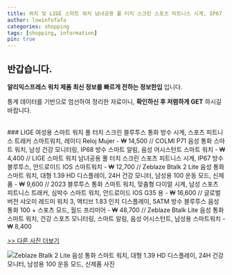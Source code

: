 ```yaml
---
title: 워치 및 LIGE 스마트 워치 남녀공용 풀 터치 스크린 스포츠 피트니스 시계, IP67 방수 블루투스, 안드로이드 IOS 스마트워치 
author: lowinfofafa
categories: shopping
tags: [shopping, information]
pin: true
---
```


## 반갑습니다. 

**알리익스프레스 워치 제품 최신 정보를 빠르게 전하는 정보한입** 입니다.

통계 데이터를 기반으로 엄선하여 정리한 자료이니, **확인하신 후 저렴하게 GET** 하시길 바랍니다.

<br >
### LIGE 여성용 스마트 워치 풀 터치 스크린 블루투스 통화 방수 시계, 스포츠 피트니스 트래커 스마트워치, 레이디 Reloj Mujer  - ₩ 14,500 // COLMI P71 음성 통화 스마트 워치, 남성 건강 모니터링, IP68 방수 스마트 알림, 음성 어시스턴트 스마트 워치  - ₩ 4,400 // LIGE 스마트 워치 남녀공용 풀 터치 스크린 스포츠 피트니스 시계, IP67 방수 블루투스, 안드로이드 IOS 스마트워치  - ₩ 12,700 // Zeblaze Btalk 2 Lite 음성 통화 스마트 워치, 대형 1.39 HD 디스플레이, 24H 건강 모니터, 남성용 100 운동 모드, 신제품  - ₩ 9,600 // 2023 블루투스 통화 스마트 워치, 맞춤형 다이얼 시계, 남성 스포츠 피트니스 트래커, 심박수 스마트 워치, 안드로이드 IOS G35 용  - ₩ 16,600 // 글로벌 버전 샤오미 레드미 워치 3, 액티브 1.83 인치 디스플레이, 5ATM 방수 블루투스 음성 통화 100 + 스포츠 모드, 월드 프리미어  - ₩ 48,700 // Zeblaze Btalk Lite 음성 통화 스마트 워치, 건강 스포츠 모니터링, 스마트 알림, 음성 어시스턴트, 남성용 스마트워치  - ₩ 8,400

[>> 다른 사진 더보기](https://alongwithus.com/워치-6999)

![Zeblaze Btalk 2 Lite 음성 통화 스마트 워치, 대형 1.39 HD 디스플레이, 24H 건강 모니터, 남성용 100 운동 모드, 신제품  사진](https://ae04.alicdn.com/kf/Sf5ef0bc9e52b4511bf52f33628102f0bG/New-Zeblaze-Btalk-2-Lite-Voice-Calling-Smart-Watch-Large-1-39-HD-Display-24H-Health.jpg)
                        